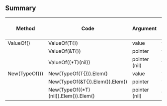 

## Summary

| Method        | Code                                  | Argument      | CanSet() | Side Effect | Benchmarking<br />(composite type) |
| ------------- | ------------------------------------- | ------------- | -------- | ----------- | ---------------------------------- |
| ValueOf()     | ValueOf(T{})                          | value         | false    | -           | 3                                  |
|               | ValueOf(&T{})                         | pointer       | true     | yes         | 2                                  |
|               | ValueOf((\*T)(nil))                   | pointer (nil) | false    | -           | 1                                  |
| New(TypeOf()) | New(TypeOf(T{})).Elem()               | value         | true     | no          | 6                                  |
|               | New(TypeOf(&T{}).Elem()).Elem()       | pointer       | true     | no          | 5                                  |
|               | New(TypeOf((\*T)(nil)).Elem()).Elem() | pointer (nil) | true     | no          | 4                                  |

